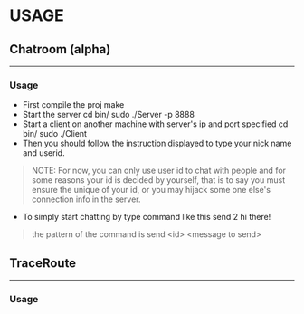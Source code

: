 USAGE
================

## Chatroom (alpha)
----------------
### Usage
* First compile the proj
    make
* Start the server
    cd bin/
    sudo ./Server -p 8888
* Start a client on another machine with server's ip and port specified
    cd bin/
    sudo ./Client <ipaddress> <port>  
* Then you should follow the instruction displayed to type your nick name and userid.
> NOTE: For now, you can only use user id to chat with people and for some reasons your id is decided by yourself, that is to say you must ensure the unique of your id, or you may hijack some one else's connection info in the server. 
* To simply start chatting by type command like this
    send 2 hi there!
> the pattern of the command is send \<id\> \<message to send\>

## TraceRoute
---------------
### Usage
